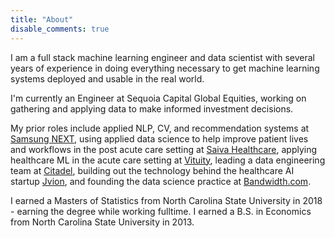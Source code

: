 ```yaml
---
title: "About"
disable_comments: true
---
```


I am a full stack machine learning engineer and data scientist with several years of experience in doing everything necessary to get machine learning systems deployed and usable in the real world. 

I'm currently an Engineer at Sequoia Capital Global Equities, working on gathering and applying data to make informed investment decisions.

My prior roles include applied NLP, CV, and recommendation systems at [Samsung NEXT](https://www.samsungnext.com/), using applied data science to help improve patient lives and workflows in the post acute care setting at [Saiva Healthcare](https://saivahc.com/), applying healthcare ML in the acute care setting at [Vituity](https://vituity.com), leading a data engineering team at [Citadel](https://www.citadel.com/), building out the technology behind the healthcare AI startup [Jvion](https://jvion.com/), and founding the data science practice at [Bandwidth.com](https://www.bandwidth.com/).

I earned a Masters of Statistics from North Carolina State University in 2018 - earning the degree while working fulltime. I earned a B.S. in Economics from North Carolina State University in 2013.
